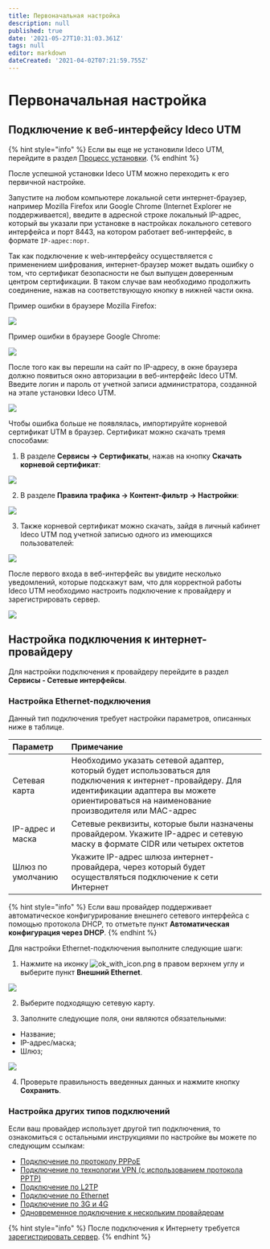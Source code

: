 ```yaml
---
title: Первоначальная настройка
description: null
published: true
date: '2021-05-27T10:31:03.361Z'
tags: null
editor: markdown
dateCreated: '2021-04-02T07:21:59.755Z'
---
```


# Первоначальная настройка

## Подключение к веб-интерфейсу Ideco UTM

{% hint style="info" %}
Если вы еще не установили Ideco UTM, перейдите в раздел [Процесс установки](installation-process.md).
{% endhint %}

После успешной установки Ideco UTM можно переходить к его первичной настройке.

Запустите на любом компьютере локальной сети интернет-браузер, например Mozilla Firefox или Google Chrome \(Internet Explorer не поддерживается\), введите в адресной строке локальный IP-адрес, который вы указали при установке в настройках локального сетевого интерфейса и порт 8443, на котором работает веб-интерфейс, в формате `IP-адрес:порт`.

Так как подключение к web-интерфейсу осуществляется с применением шифрования, интернет-браузер может выдать ошибку о том, что сертификат безопасности не был выпущен доверенным центром сертификации. В таком случае вам необходимо продолжить соединение, нажав на соответствующую кнопку в нижней части окна.

Пример ошибки в браузере Mozilla Firefox:

![](.gitbook/assets/attention.png)

Пример ошибки в браузере Google Chrome:

![](.gitbook/assets/sert_1.png)

После того как вы перешли на сайт по IP-адресу, в окне браузера должно появиться окно авторизации в веб-интерфейс Ideco UTM. Введите логин и пароль от учетной записи администратора, созданной на этапе установки Ideco UTM.

![](.gitbook/assets/вход.png)

Чтобы ошибка больше не появлялась, импортируйте корневой сертификат UTM в браузер. Сертификат можно скачать тремя способами: 

1. В разделе **Сервисы -&gt; Сертификаты**, нажав на кнопку **Скачать корневой сертификат**: 

![](.gitbook/assets/sert2.png)

2. В разделе **Правила трафика -&gt; Контент-фильтр -&gt; Настройки**:  

![](.gitbook/assets/cert-from-content.png)

3. Также корневой сертификат можно скачать, зайдя в личный кабинет Ideco UTM под учетной записью одного из имеющихся пользователей: 

![](.gitbook/assets/user-download-cert.png)

После первого входа в веб-интерфейс вы увидите несколько уведомлений, которые подскажут вам, что для корректной работы Ideco UTM необходимо настроить подключение к провайдеру и зарегистрировать сервер.

![](.gitbook/assets/licence.png)

## Настройка подключения к интернет-провайдеру

Для настройки подключения к провайдеру перейдите в раздел **Сервисы - Сетевые интерфейсы**.

### Настройка **Ethernet-подключения**

Данный тип подключения требует настройки параметров, описанных ниже в таблице.

| Параметр | Примечание |
| :--- | :--- |
| Сетевая карта | Необходимо указать сетевой адаптер, который будет использоваться для  подключения к интернет-провайдеру. Для идентификации адаптера вы можете  ориентироваться на наименование производителя или MAC-адрес |
| IP-адрес и маска | Сетевые  реквизиты, которые были назначены провайдером. Укажите IP-адрес и сетевую маску в формате CIDR или четырех  октетов |
| Шлюз по умолчанию | Укажите IP-адрес шлюза интернет-провайдера, через который будет осуществляться подключение к сети Интернет |

{% hint style="info" %}
Если ваш провайдер поддерживает автоматическое конфигурирование внешнего сетевого интерфейса с помощью протокола DHCP, то отметьте пункт **Автоматическая конфигурация через DHCP**. 
{% endhint %}

Для настройки Ethernet-подключения выполните следующие шаги: 

1. Нажмите на иконку ![ok\_with\_icon.png](.gitbook/assets/ok_with_icon%20%283%29%20%283%29%20%281%29.png) в правом верхнем углу и выберите пункт **Внешний Ethernet**.

![](.gitbook/assets/create-interface.png)

2. Выберите подходящую сетевую карту.

3. Заполните следующие поля, они являются обязательными:

* Название;
* IP-адрес/маска;
* Шлюз;

![](.gitbook/assets/create-int.png)

4. Проверьте правильность введенных данных и нажмите кнопку **Сохранить**.

### Настройка других типов подключений

Если ваш провайдер использует другой тип подключения, то ознакомиться с остальными инструкциями по настройке вы можете по следующим ссылкам:

* [Подключение по протоколу PPPoE ](connection-to-provider/pppoe-connection.md) 
* [Подключение по технологии VPN \(с использованием протокола PPTP\)](connection-to-provider/pptp-connection.md) 
* [Подключение по L2TP](connection-to-provider/l2tp-connection.md)
* [Подключение по Ethernet](connection-to-provider/ethernet-connection.md)
* [Подключение по 3G и 4G](connection-to-provider/3g-4g-connection.md)
* [Одновременное подключение к нескольким провайдерам](connection-to-provider/multiple-simultaneous--connections.md)

{% hint style="info" %}
После подключения к Интернету требуется [зарегистрировать сервер](service/server-registration.md). 
{% endhint %}

